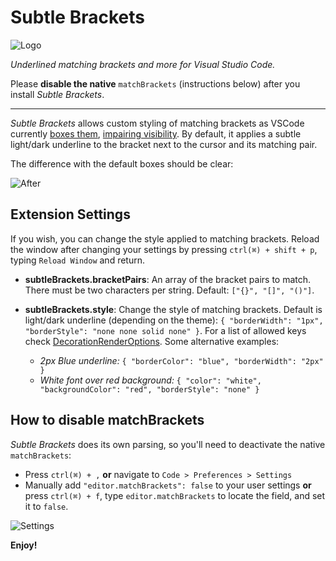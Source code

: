 # Subtle Brackets

![Logo](https://raw.githubusercontent.com/rafamel/subtle-brackets/master/images/icon.png)

*Underlined matching brackets and more for Visual Studio Code.* 

Please **disable the native** `matchBrackets` (instructions below) after you install *Subtle Brackets*.

---

*Subtle Brackets* allows custom styling of matching brackets as VSCode currently [boxes them](https://github.com/Microsoft/vscode/issues/23606), [impairing visibility](https://github.com/Microsoft/vscode/issues/12402). By default, it applies a subtle light/dark underline to the bracket next to the cursor and its matching pair.

The difference with the default boxes should be clear:

![After](https://raw.githubusercontent.com/rafamel/subtle-brackets/master/images/after.png)

## Extension Settings

If you wish, you can change the style applied to matching brackets. Reload the window after changing your settings by pressing `ctrl(⌘) + shift + p`, typing `Reload Window` and return.

* **subtleBrackets.bracketPairs**: An array of the bracket pairs to match. There must be two characters per string. Default: `["{}", "[]", "()"]`.

* **subtleBrackets.style**: Change the style of matching brackets. Default is light/dark underline (depending on the theme): `{ "borderWidth": "1px", "borderStyle": "none none solid none" }`. For a list of allowed keys check [DecorationRenderOptions](https://code.visualstudio.com/docs/extensionAPI/vscode-api#DecorationRenderOptions). Some alternative examples:
    - *2px Blue underline:* `{ "borderColor": "blue", "borderWidth": "2px" }`
    - *White font over red background:* `{ "color": "white", "backgroundColor": "red", "borderStyle": "none" }`

## How to disable matchBrackets

*Subtle Brackets* does its own parsing, so you'll need to deactivate the native `matchBrackets`:
- Press `ctrl(⌘) + ,` **or** navigate to `Code > Preferences > Settings`
- Manually add `"editor.matchBrackets": false` to your user settings **or** press `ctrl(⌘) + f`, type `editor.matchBrackets` to locate the field, and set it to `false`.

![Settings](https://raw.githubusercontent.com/rafamel/subtle-brackets/master/images/settings.png)


**Enjoy!**
